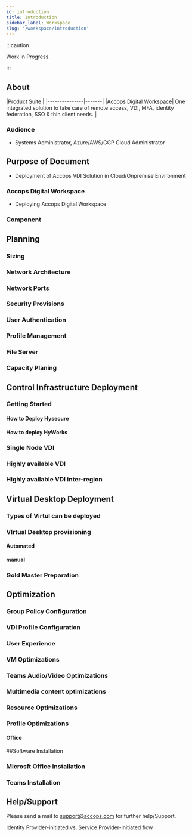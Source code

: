 ```yaml
---
id: introduction
title: Introduction
sidebar_label: Workspace
slug: '/workspace/introduction'
---
```


:::caution

Work in Progress.

:::

## About

|Product Suite |
|---------------|-------|
|[Accops Digital Workspace](https://www.accops.com/products/digital-workspace#overview)| One integrated solution to take care of remote access, VDI, MFA, identity federation, SSO & thin client needs. |

### Audience

* Systems Administrator, Azure/AWS/GCP Cloud Administrator

## Purpose of Document

* Deployment of Accops VDI Solution in Cloud/Onpremise Environment


### Accops Digital Workspace

* Deploying Accops Digital Workspace


### Component

## Planning

### Sizing

### Network Architecture
### Network Ports
### Security Provisions
### User Authentication
### Profile Management
### File Server 
### Capacity Planing

## Control Infrastructure Deployment

### Getting Started
#### How to Deploy Hysecure
#### How to deploy HyWorks

### Single Node VDI
### Highly available VDI
### Highly available VDI inter-region

## Virtual Desktop Deployment

### Types of Virtul can be deployed
### VIrtual Desktop provisioning
#### Automated 
#### manual
### Gold Master Preparation

## Optimization
### Group Policy Configuration
### VDI Profile Configuration
### User Experience
### VM Optimizations
### Teams Audio/Video Optimizations
### Multimedia content optimizations
### Resource Optimizations
### Profile Optimizations
#### Office 

##Software Installation

### Microsft Office Installation
### Teams Installation
###

## Help/Support
Please send a mail to support@accops.com for further help/Support.

Identity Provider-initiated vs. Service Provider-initiated flow
